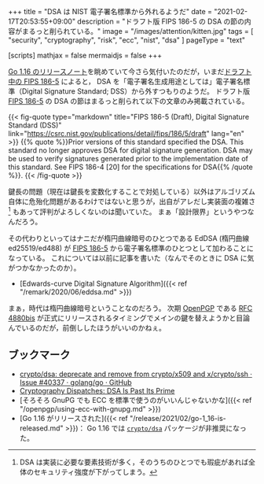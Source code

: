 +++
title = "DSA は NIST 電子署名標準から外れるようだ"
date =  "2021-02-17T20:53:55+09:00"
description = "ドラフト版 FIPS 186-5 の DSA の節の内容がまるっと削られている。"
image = "/images/attention/kitten.jpg"
tags = [ "security", "cryptography", "risk", "ecc", "nist", "dsa" ]
pageType = "text"

[scripts]
  mathjax = false
  mermaidjs = false
+++

[Go 1.16 のリリースノート](https://golang.org/doc/go1.16 "Go 1.16 Release Notes - The Go Programming Language")を眺めていて今さら気付いたのだが，いまだ[ドラフト中の FIPS 186-5][FIPS 186-5] によると， DSA を「電子署名生成用途としては」電子署名標準（Digital Signature Standard; DSS）から外すつもりのようだ。
ドラフト版 [FIPS 186-5] の DSA の節はまるっと削られて以下の文章のみ掲載されている。

{{< fig-quote type="markdown" title="FIPS 186-5 (Draft), Digital Signature Standard (DSS)" link="https://csrc.nist.gov/publications/detail/fips/186/5/draft" lang="en" >}}
{{% quote %}}Prior versions of this standard specified the DSA. This standard no longer approves DSA for digital signature generation. DSA may be used to verify signatures generated prior to the implementation date of this standard. See FIPS 186-4 [20] for the specifications for DSA{{% /quote %}}.
{{< /fig-quote >}}

鍵長の問題（現在は鍵長を変数化することで対処している）以外はアルゴリズム自体に危殆化問題があるわけではないと思うが，出自がアレだし実装面の複雑さ[^dsa1] もあって評判がよろしくないのは聞いていた。
まぁ「設計限界」というやつなんだろう。

[^dsa1]: DSA は実装に必要な要素技術が多く，そのうちのひとつでも瑕疵があれば全体のセキュリティ強度が下がってしまう。

その代わりといってはナニだが楕円曲線暗号のひとつである EdDSA (楕円曲線 ed25519/ed488) が [FIPS 186-5] から電子署名標準のひとつとして加わることになっている。
これについては以前に記事を書いた（なんでそのときに DSA に気がつかなかったのか）。

- [Edwards-curve Digital Signature Algorithm]({{< ref "/remark/2020/06/eddsa.md" >}})

まぁ，時代は楕円曲線暗号ということなのだろう。
次期 [OpenPGP] である [RFC 4880bis] が正式にリリースされるタイミングでメインの鍵を替えようかと目論んでいるのだが，前倒ししたほうがいいのかねぇ。

## ブックマーク

- [crypto/dsa: deprecate and remove from crypto/x509 and x/crypto/ssh · Issue #40337 · golang/go · GitHub](https://github.com/golang/go/issues/40337)
- [Cryptography Dispatches: DSA Is Past Its Prime](https://buttondown.email/cryptography-dispatches/archive/cryptography-dispatches-dsa-is-past-its-prime/)
- [そろそろ GnuPG でも ECC を標準で使うのがいいんじゃないかな]({{< ref "/openpgp/using-ecc-with-gnupg.md" >}})
- [Go 1.16 がリリースされた]({{< ref "/release/2021/02/go-1_16-is-released.md" >}})： Go 1.16 では [`crypto/dsa`] パッケージが非推奨になった。

[FIPS 186-5]: https://csrc.nist.gov/publications/detail/fips/186/5/draft "FIPS 186-5 (Draft), Digital Signature Standard (DSS) | CSRC"
[Go]: https://golang.org/ "The Go Programming Language"
[`crypto/dsa`]: https://golang.org/pkg/crypto/dsa/ "dsa - The Go Programming Language"
[OpenPGP]: http://tools.ietf.org/html/rfc4880 "RFC 4880 - OpenPGP Message Format"
[RFC 4880bis]: https://datatracker.ietf.org/doc/draft-ietf-openpgp-rfc4880bis/ "draft-ietf-openpgp-rfc4880bis - OpenPGP Message Format"
<!-- eof -->
